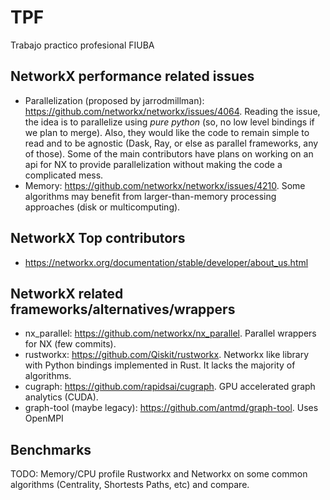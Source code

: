 # TPF
Trabajo practico profesional FIUBA

## NetworkX performance related issues
- Parallelization (proposed by jarrodmillman): https://github.com/networkx/networkx/issues/4064. Reading the issue, the idea is to parallelize using _pure python_ (so, no low level bindings if we plan to merge). Also, they would like the code to remain simple to read and to be agnostic (Dask, Ray, or else as parallel frameworks, any of those). Some of the main contributors have plans on working on an api for NX to provide parallelization without making the code a complicated mess.
- Memory: https://github.com/networkx/networkx/issues/4210. Some algorithms may benefit from larger-than-memory processing approaches (disk or multicomputing).

## NetworkX Top contributors
- https://networkx.org/documentation/stable/developer/about_us.html

## NetworkX related frameworks/alternatives/wrappers
- nx_parallel: https://github.com/networkx/nx_parallel. Parallel wrappers for NX (few commits).
- rustworkx: https://github.com/Qiskit/rustworkx. Networkx like library with Python bindings implemented in Rust. It lacks the majority of algorithms.
- cugraph: https://github.com/rapidsai/cugraph. GPU accelerated graph analytics (CUDA).
- graph-tool (maybe legacy): https://github.com/antmd/graph-tool. Uses OpenMPI

## Benchmarks
TODO: Memory/CPU profile Rustworkx and Networkx on some common algorithms (Centrality, Shortests Paths, etc) and compare. 
